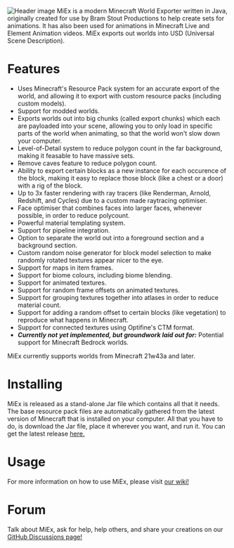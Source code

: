 ![Header image](https://bramstout.nl/content/miex_main_artwork_logo.jpg)
MiEx is a modern Minecraft World Exporter written in Java, originally created for use by Bram Stout Productions to help create sets for animations. It has also been used for animations in Minecraft Live and Element Animation videos. MiEx exports out worlds into USD (Universal Scene Description).

# Features
* Uses Minecraft's Resource Pack system for an accurate export of the world, and allowing it to export with custom resource packs (including custom models).
* Support for modded worlds.
* Exports worlds out into big chunks (called export chunks) which each are payloaded into your scene, allowing you to only load in specific parts of the world when animating, so that the world won't slow down your computer.
* Level-of-Detail system to reduce polygon count in the far background, making it feasable to have massive sets.
* Remove caves feature to reduce polygon count.
* Ability to export certain blocks as a new instance for each occurence of the block, making it easy to replace those block (like a chest or a door) with a rig of the block.
* Up to 3x faster rendering with ray tracers (like Renderman, Arnold, Redshift, and Cycles) due to a custom made raytracing optimiser.
* Face optimiser that combines faces into larger faces, whenever possible, in order to reduce polycount.
* Powerful material templating system.
* Support for pipeline integration.
* Option to separate the world out into a foreground section and a background section.
* Custom random noise generator for block model selection to make randomly rotated textures appear nicer to the eye.
* Support for maps in item frames.
* Support for biome colours, including biome blending.
* Support for animated textures.
* Support for random frame offsets on animated textures.
* Support for grouping textures together into atlases in order to reduce material count.
* Support for adding a random offset to certain blocks (like vegetation) to reproduce what happens in Minecraft.
* Support for connected textures using Optifine's CTM format.
* ***Currently not yet implemented, but groundwork laid out for:*** Potential support for Minecraft Bedrock worlds.

MiEx currently supports worlds from Minecraft 21w43a and later.

# Installing
MiEx is released as a stand-alone Jar file which contains all that it needs. The base resource pack files are automatically gathered from the latest version of Minecraft that is installed on your computer. All that you have to do, is download the Jar file, place it wherever you want, and run it. You can get the latest release [here.](https://github.com/BramStoutProductions/MiEx/releases)

# Usage
For more information on how to use MiEx, please visit [our wiki!](https://github.com/BramStoutProductions/MiEx/wiki/1.-Home)

# Forum
Talk about MiEx, ask for help, help others, and share your creations on our [GitHub Discussions page!](https://github.com/BramStoutProductions/MiEx/discussions)
